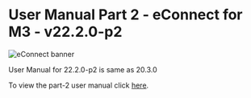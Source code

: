#  User Manual Part 2 - eConnect for M3 - v22.2.0-p2

![eConnect banner](../../../../images/banner-econnect-m3.jpg)

User Manual for 22.2.0-p2 is same as 20.3.0

To view the part-2 user manual click [here](../20.3.0/usermanual-econnect-m3-part-2.md).

